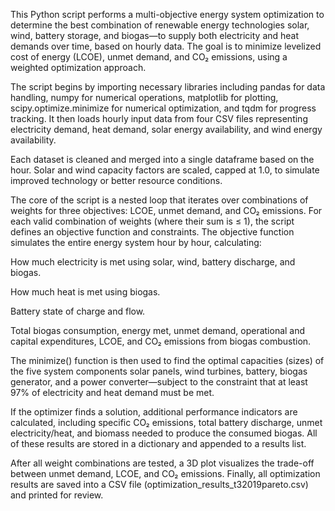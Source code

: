 This Python script performs a multi-objective energy system optimization to determine the best combination of renewable energy technologies solar, wind, battery storage, and biogas—to supply both electricity and heat demands over time, based on hourly data. The goal is to minimize levelized cost of energy (LCOE), unmet demand, and CO₂ emissions, using a weighted optimization approach.

The script begins by importing necessary libraries including pandas for data handling, numpy for numerical operations, matplotlib for plotting, scipy.optimize.minimize for numerical optimization, and tqdm for progress tracking. It then loads hourly input data from four CSV files representing electricity demand, heat demand, solar energy availability, and wind energy availability.

Each dataset is cleaned and merged into a single dataframe based on the hour. Solar and wind capacity factors are scaled, capped at 1.0, to simulate improved technology or better resource conditions.

The core of the script is a nested loop that iterates over combinations of weights for three objectives: LCOE, unmet demand, and CO₂ emissions. For each valid combination of weights (where their sum is ≤ 1), the script defines an objective function and constraints. The objective function simulates the entire energy system hour by hour, calculating:

How much electricity is met using solar, wind, battery discharge, and biogas.

How much heat is met using biogas.

Battery state of charge and flow.

Total biogas consumption, energy met, unmet demand, operational and capital expenditures, LCOE, and CO₂ emissions from biogas combustion.

The minimize() function is then used to find the optimal capacities (sizes) of the five system components solar panels, wind turbines, battery, biogas generator, and a power converter—subject to the constraint that at least 97% of electricity and heat demand must be met.

If the optimizer finds a solution, additional performance indicators are calculated, including specific CO₂ emissions, total battery discharge, unmet electricity/heat, and biomass needed to produce the consumed biogas. All of these results are stored in a dictionary and appended to a results list.

After all weight combinations are tested, a 3D plot visualizes the trade-off between unmet demand, LCOE, and CO₂ emissions. Finally, all optimization results are saved into a CSV file (optimization_results_t32019pareto.csv) and printed for review.
